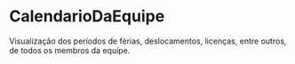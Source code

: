 # CalendarioDaEquipe
Visualização dos períodos de férias, deslocamentos, licenças, entre outros, de todos os membros da equipe.

